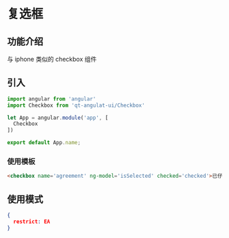 # 复选框

## 功能介绍

与 iphone 类似的 checkbox 组件

## 引入

```javascript
import angular from 'angular'
import Checkbox from 'qt-angulat-ui/Checkbox'

let App = angular.module('app', [
  Checkbox
])

export default App.name;
```

### 使用模板

```html
<checkbox name='agreement' ng-model='isSelected' checked='checked'>已仔细阅读并同意</checkbox>
```

## 使用模式

```JSON
{
  restrict: EA
}
```
